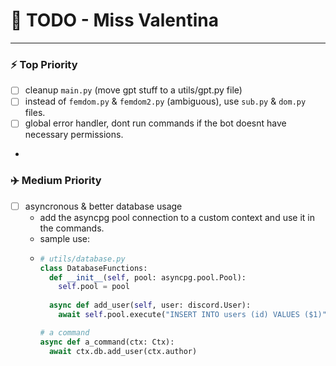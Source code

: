 # 🌚 TODO - Miss Valentina

___

### ⚡ Top Priority

- [ ] cleanup `main.py` (move gpt stuff to a utils/gpt.py file)
- [ ] instead of `femdom.py` & `femdom2.py` (ambiguous), use `sub.py` & `dom.py` files.
- [ ] global error handler, dont run commands if the bot doesnt have necessary permissions.
- 

### ✈️ Medium Priority

- [ ] asyncronous & better database usage 
  - add the asyncpg pool connection to a custom context and use it in the commands.
  - sample use:
  - ```python
    # utils/database.py
    class DatabaseFunctions:
      def __init__(self, pool: asyncpg.pool.Pool):
        self.pool = pool
      
      async def add_user(self, user: discord.User):
        await self.pool.execute("INSERT INTO users (id) VALUES ($1)", user.id)
    
    # a command
    async def a_command(ctx: Ctx):
      await ctx.db.add_user(ctx.author)
    ```